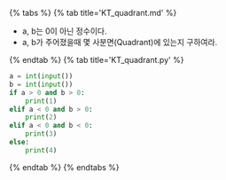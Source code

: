 {% tabs %}
{% tab title='KT_quadrant.md' %}

* a, b는 0이 아닌 정수이다.
* a, b가 주어졌을때 몇 사분면(Quadrant)에 있는지 구하여라.

{% endtab %}
{% tab title='KT_quadrant.py' %}

```py
a = int(input())
b = int(input())
if a > 0 and b > 0:
    print(1)
elif a < 0 and b > 0:
    print(2)
elif a < 0 and b < 0:
    print(3)
else:
    print(4)
```

{% endtab %}
{% endtabs %}